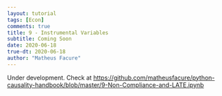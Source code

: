 ```yaml
---
layout: tutorial
tags: [Econ]
comments: true
title: 9 - Instrumental Variables
subtitle: Coming Soon
date: 2020-06-18
true-dt: 2020-06-18
author: "Matheus Facure"
---
```


Under development. Check at https://github.com/matheusfacure/python-causality-handbook/blob/master/9-Non-Compliance-and-LATE.ipynb
